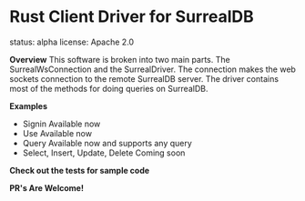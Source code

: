 # Rust Client Driver for SurrealDB

status: alpha
license: Apache 2.0

**Overview**
This software is broken into two main parts. The SurrealWsConnection and the SurrealDriver. The connection makes the web sockets connection to the remote SurrealDB server.
The driver contains most of the methods for doing queries on SurrealDB.

**Examples**

- Signin
  Available now
- Use
  Available now
- Query
  Available now and supports any query
- Select, Insert, Update, Delete
  Coming soon

**Check out the tests for sample code**

**PR's Are Welcome!**
